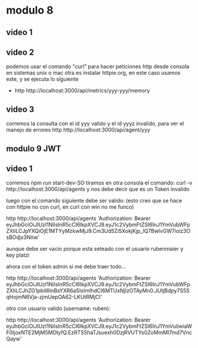 # modulo 8 

## video 1

## video 2
podemos usar el comando "curl" para hacer peticiones http desde consola en sistemas unix o mac
otra es instalar httpie.org, en este caso usamos este, y se ejecuta lo siguiente
- http http://localhost:3000/api/metrics/yyy-yyy/memory

## video 3
corremos la consulta con el id yyy valido y el id yyyz invalido, para ver el manejo de errores
http http://localhost:3000/api/agent/yyy

## modulo 9 JWT

## video 1
corremos npm run start-dev-SO
tiramos en otra consola el comando:
curl -v http://localhost:3000/api/agents
y nos debe decir que es un Token invalido

luego con el comando siguiente debe ser valido: (esto creo que se hace con httpie no con curl, en curl con win no me funco)

http http://localhost:3000/api/agents 'Authorization: Bearer eyJhbGciOiJIUzI1NiIsInR5cCI6IkpXVCJ9.eyJ1c2VybmFtZSI6InJ1YmVubWFpZXIiLCJpYXQiOjE1MTYyMzkwMjJ9.Cm3Ud5Zi5XokjKjp_lQ7BwlvGW7ioiz3OsBOdjx3Nnw'

aunque debe ser vacio porque esta seteado con el usuario rubenmaier y key platzi

ahora con el token admin si me debe traer todo...

http http://localhost:3000/api/agents 'Authorization: Bearer eyJhbGciOiJIUzI1NiIsInR5cCI6IkpXVCJ9.eyJ1c2VybmFtZSI6InJ1YmVubWFpZXIiLCJhZG1pbiI6InBsYXR6aSIsImlhdCI6MTUxNjIzOTAyMn0.JUtjBdpy7S5SqHojmN6Vja-zjmUepOA62-LKUtRMjCI'

otro con usuario valido (username: ruben):

http http://localhost:3000/api/agents 'Authorization: Bearer eyJhbGciOiJIUzI1NiIsInR5cCI6IkpXVCJ9.eyJ1c2VybmFtZSI6InJ1YmVuIiwiaWF0IjoxNTE2MjM5MDIyfQ.EzRTS5haTJsuexh0DzjRVUTYs0ZoMmMI7md7VncQayw'